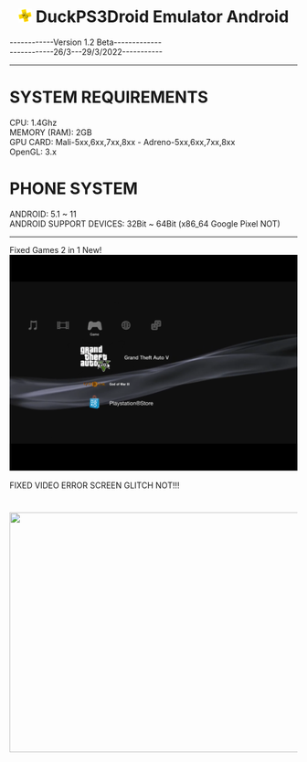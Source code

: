 ## <h1 align="center"> <img src="https://github.com/duckps3droidemulator/DuckPS3Droid/blob/main/Icon/64.png" height="24" width="24"> DuckPS3Droid Emulator Android </h1>


------------Version 1.2 Beta-------------\
------------26/3---29/3/2022-----------

----------------------------------------

# SYSTEM REQUIREMENTS
CPU: 1.4Ghz\
MEMORY (RAM): 2GB\
GPU CARD: Mali-5xx,6xx,7xx,8xx - Adreno-5xx,6xx,7xx,8xx\
OpenGL: 3.x
# PHONE SYSTEM
ANDROID: 5.1 ~ 11\
ANDROID SUPPORT DEVICES: 32Bit ~ 64Bit (x86_64 Google Pixel NOT)

---------------------------------------

Fixed Games 2 in 1 New!\
![](README/095354.png)

FIXED VIDEO ERROR SCREEN GLITCH NOT!!!
<h1 align="center"> <img src="https://github.com/duckps3droidemulator/DuckPS3Droid/blob/main/Original%20PS3/ps3startup.gif" height="420px" width="640px"> </h1>
